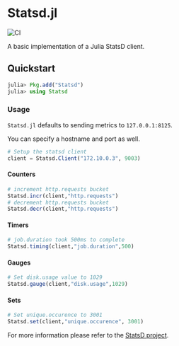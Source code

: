 # Statsd.jl

![CI](https://github.com/glenn-m/Statsd.jl/workflows/CI/badge.svg?branch=main)

A basic implementation of a Julia StatsD client.

## Quickstart

```julia
julia> Pkg.add("Statsd")
julia> using Statsd
```

### Usage

`Statsd.jl` defaults to sending metrics to `127.0.0.1:8125`.

You can specify a hostname and port as well.

```julia
# Setup the statsd client
client = Statsd.Client("172.10.0.3", 9003)
```

#### Counters

```julia
# increment http.requests bucket
Statsd.incr(client,"http.requests")
# decrement http.requests bucket
Statsd.decr(client,"http.requests")
```

#### Timers

```julia
# job.duration took 500ms to complete
Statsd.timing(client,"job.duration",500)
```

#### Gauges

```julia
# Set disk.usage value to 1029
Statsd.gauge(client,"disk.usage",1029)
```

#### Sets

```julia
# Set unique.occurence to 3001
Statsd.set(client,"unique.occurence", 3001)
```

For more information please refer to the [StatsD project](https://github.com/etsy/statsd).
